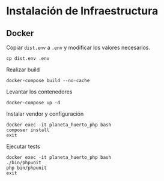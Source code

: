 # Instalación de Infraestructura

## Docker

Copiar `dist.env` a `.env` y modificar los valores necesarios.
```
cp dist.env .env
```
Realizar build
```
docker-compose build --no-cache
```

Levantar los contenedores
```
docker-compose up -d
```

Instalar vendor y configuración
```
docker exec -it planeta_huerto_php bash
composer install
exit
```

Ejecutar tests
```
docker exec -it planeta_huerto_php bash
./bin/phpunit
php bin/phpunit
exit
```
